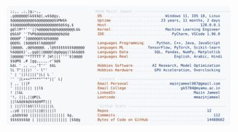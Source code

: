 <picture>
  <source srcset="https://raw.githubusercontent.com/mmazinjameel/mmazinjameel/main/dark_mode.svg?v=1759867864" media="(prefers-color-scheme: dark)">
  <img src="https://raw.githubusercontent.com/mmazinjameel/mmazinjameel/main/light_mode.svg?v=1759867864">
</picture>
